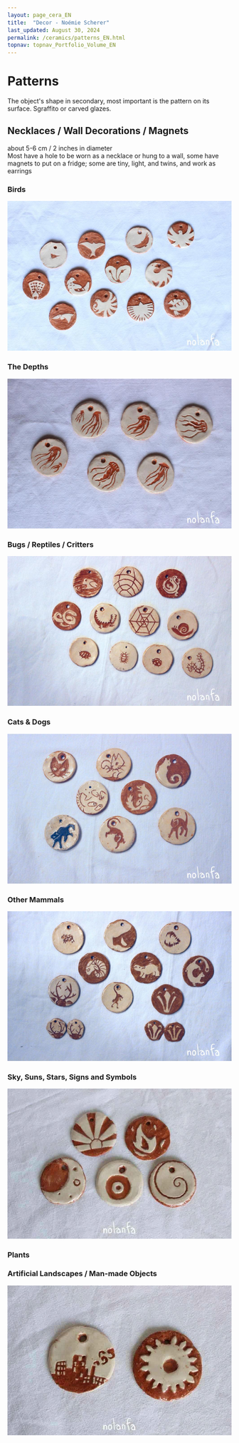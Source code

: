 ```yaml
---
layout: page_cera_EN
title:  "Decor - Noémie Scherer"
last_updated: August 30, 2024
permalink: /ceramics/patterns_EN.html
topnav: topnav_Portfolio_Volume_EN
---
```


# Patterns
The object's shape in secondary, most important is the pattern on its surface. Sgraffito or carved glazes.

## Necklaces / Wall Decorations / Magnets
about 5-6 cm / 2 inches in diameter\
Most have a hole to be worn as a necklace or hung to a wall, some have magnets to put on a fridge; some are tiny, light, and twins, and work as earrings
### Birds
![bird medaillons: robin, swift, condor, sunEagle, peacock, sitting pigeon roosting, owl, raven sunEater, pelican, fishingEagle, passengerPigeon, sitting pigeon preening wing out](/assets/art/ceramics/IMG_0867_wm_glazed.jpg)
### The Depths
![water medaillons: 6 different jellyfish](/assets/art/ceramics/IMG_0882_wm_glazed.jpg)
### Bugs / Reptiles / Critters
![critters medaillons: frog, trilobyte, lizard, snake, crocodile, spiderweb, snail, pillbugPerspective, pillbugLines, ladybug, centipedeLines](/assets/art/ceramics/IMG_0887-col_wm_glazed.jpg)
### Cats & Dogs
![pets medaillons: blackCatCafe, breadCat, catAngry, runningCat (one and one inverse colors), catHead](/assets/art/ceramics/IMG_0898-col_wm_glazed.jpg)
### Other Mammals
![other mammals medaillons: sheepCloud, boarTusks, wolfTeeth, sheepHorns, hippo, ermine, stagAntlers, monkeyTail, badgerFace](/assets/art/ceramics/IMG_0895-col_wm_glazed.jpg)
### Sky, Suns, Stars, Signs and Symbols
![sky medaillons and symbols ones: moon, sunAsia, fire, spiral, eye abstract](/assets/art/ceramics/IMG_0515_wm_glazed.jpg)
### Plants
### Artificial Landscapes / Man-made Objects
![artificial medaillons: cogwheel, skyline](/assets/art/ceramics/IMG_0517_wm_glazed.jpg)
